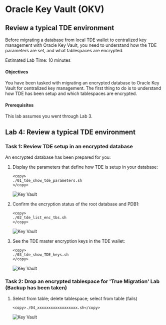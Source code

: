 # Oracle Key Vault (OKV)

## Review a typical TDE environment
Before migrating a database from local TDE wallet to centralized key management with Oracle Key Vault, you need to understand how the TDE parameters are set, and what tablespaces are encrypted.

Estimated Lab Time: 10 minutes

#### Objectives
You have been tasked with migrating an encrypted database to Oracle Key Vault for centralized key management. The first thing to do is to understand how TDE has been setup and which tablespaces are encrypted.

#### Prerequisites
This lab assumes you went through Lab 3. 

## Lab 4: Review a typical TDE environment
### Task 1: Review TDE setup in an encrypted database

An encrypted database has been prepared for you:

1. Display the parameters that define how TDE is setup in your database:

    ````
    <copy>
    ./01_tde_show_tde_parameters.sh
    </copy>
    ````

    ![Key Vault](./images/okv_2504_001.png "Display the parameters that define how TDE is setup in your database:")

2. Confirm the encryption status of the root database and PDB1:

    ````
    <copy>
    ./02_tde_list_enc_tbs.sh
    </copy>
    ````

    ![Key Vault](./images/okv_2504_002.png "Confirm the encryption status of the root database and PDB1:")

3. See the TDE master encryption keys in the TDE wallet:

    ````
    <copy>
    ./03_tde_show_TDE_keys.sh
    </copy>
    ````

    ![Key Vault](./images/okv_xxxxxxxxx.png "See the TDE master encryption in the TDE wallet:")

### Task 2: Drop an encrypted tablespace for 'True Migration' Lab (Backup has been taken)

1. Select from table; delete tablespace; select from table (fails)
    ````
    <copy>./04_xxxxxxxxxxxxxxxxxx.sh</copy>
    ````

    ![Key Vault](./images/.png "Make an RMAN backup of an encrypted tablespace:")